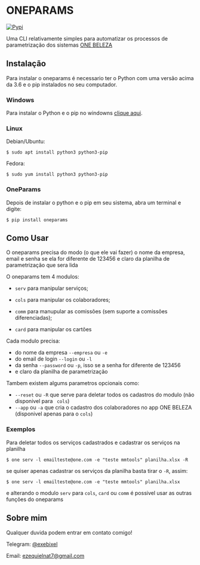 # ONEPARAMS

[![Pypi](https://img.shields.io/pypi/v/oneparams.svg?style=plastic)](https://pypi.org/project/oneparams/)

Uma CLI relativamente simples para automatizar os processos de parametrização dos sistemas [ONE BELEZA](https://onebeleza.com.br)


Instalação
----------

Para instalar o oneparams é necessario ter o Python com uma versão acima da 3.6 e o pip instalados no seu computador.

### Windows

Para instalar o Python e o pip no windowns [clique aqui](https://python.org.br/instalacao-windows/).

### Linux

Debian/Ubuntu:
```
$ sudo apt install python3 python3-pip
```

Fedora:
```
$ sudo yum install python3 python3-pip
```

### OneParams

Depois de instalar o python e o pip em seu sistema, abra um terminal e digite:
```
$ pip install oneparams
```


Como Usar
---------

O oneparams precisa do modo (o que ele vai fazer) o nome da empresa, email e senha se ela for diferente de 123456 e claro da planilha de parametrização que sera lida

O oneparams tem 4 modulos:

 - `serv`  para manipular serviços;

 - `cols`  para manipular os colaboradores;

 - `comm`  para manupular as comissões (sem suporte a comissões diferenciadas);

 - `card`  para manipular os cartões


Cada modulo precisa:
 -  do nome da empresa `--empresa` ou `-e`
 -  do email de login `--login` ou `-l`
 -  da senha `--password` ou `-p`, isso se a senha for diferente de 123456
 -  e claro da planilha de parametrização

Tambem existem algums parametros opcionais como: 
 - `--reset` ou `-R` que serve para deletar todos os cadastros do modulo (não disponivel para ` cols`)
 - `--app` ou `-a` que cria o cadastro dos colaboradores no app ONE BELEZA (disponivel apenas para o `cols`)

### Exemplos

Para deletar todos os serviços cadastrados e cadastrar os serviços na planilha
```
$ one serv -l emailteste@one.com -e "teste mmtools" planilha.xlsx -R
```

se quiser apenas cadastrar os serviços da planilha basta tirar o `-R`, assim:
```
$ one serv -l emailteste@one.com -e "teste mmtools" planilha.xlsx
```

e alterando o modulo `serv` para `cols`, `card` ou `comm` é possivel usar as outras funções do oneparams


Sobre mim
---------

Qualquer duvida podem entrar em contato comigo!

Telegram: [@exebixel](https://t.me/exebixel)

Email: ezequielnat7@gmail.com
